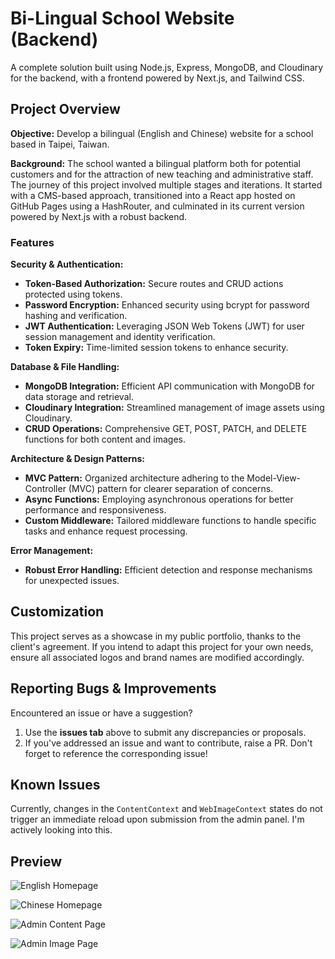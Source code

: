 # Bi-Lingual School Website (Backend)

A complete solution built using Node.js, Express, MongoDB, and Cloudinary for the backend, with a frontend powered by Next.js, and Tailwind CSS.

## Project Overview

**Objective:** Develop a bilingual (English and Chinese) website for a school based in Taipei, Taiwan.

**Background:** The school wanted a bilingual platform both for potential customers and for the attraction of new teaching and administrative staff. The journey of this project involved multiple stages and iterations. It started with a CMS-based approach, transitioned into a React app hosted on GitHub Pages using a HashRouter, and culminated in its current version powered by Next.js with a robust backend.

### Features

**Security & Authentication:**

- **Token-Based Authorization:** Secure routes and CRUD actions protected using tokens.
- **Password Encryption:** Enhanced security using bcrypt for password hashing and verification.
- **JWT Authentication:** Leveraging JSON Web Tokens (JWT) for user session management and identity verification.
- **Token Expiry:** Time-limited session tokens to enhance security.

**Database & File Handling:**

- **MongoDB Integration:** Efficient API communication with MongoDB for data storage and retrieval.
- **Cloudinary Integration:** Streamlined management of image assets using Cloudinary.
- **CRUD Operations:** Comprehensive GET, POST, PATCH, and DELETE functions for both content and images.

**Architecture & Design Patterns:**

- **MVC Pattern:** Organized architecture adhering to the Model-View-Controller (MVC) pattern for clearer separation of concerns.
- **Async Functions:** Employing asynchronous operations for better performance and responsiveness.
- **Custom Middleware:** Tailored middleware functions to handle specific tasks and enhance request processing.

**Error Management:**

- **Robust Error Handling:** Efficient detection and response mechanisms for unexpected issues.

## Customization

This project serves as a showcase in my public portfolio, thanks to the client's agreement. If you intend to adapt this project for your own needs, ensure all associated logos and brand names are modified accordingly.

## Reporting Bugs & Improvements

Encountered an issue or have a suggestion?

1. Use the **issues tab** above to submit any discrepancies or proposals.
2. If you've addressed an issue and want to contribute, raise a PR. Don't forget to reference the corresponding issue!

## Known Issues

Currently, changes in the `ContentContext` and `WebImageContext` states do not trigger an immediate reload upon submission from the admin panel. I'm actively looking into this.

## Preview

![English Homepage](https://github.com/jakovid/sky-frontend/assets/59522704/dc120f71-ec16-4f1b-969d-f464aa5f4c4f)

![Chinese Homepage](https://github.com/jakovid/sky-frontend/assets/59522704/2ff44812-608e-4338-800e-2f0654fa3572)

![Admin Content Page](https://github.com/jakovid/sky-frontend/assets/59522704/30bf2705-b763-4259-81f0-a5d5736dc5b7)

![Admin Image Page](https://github.com/jakovid/sky-frontend/assets/59522704/ad2e3d47-a6d4-4587-b274-16af0e4e85ca)
